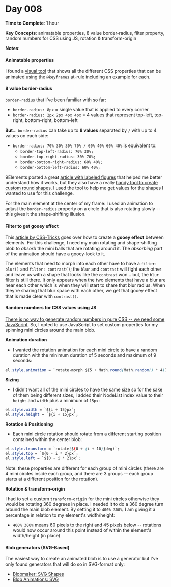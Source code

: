 # Day 008

**Time to Complete**: 1 hour

**Key Concepts**: animatable properties, 8 value border-radius, filter property, random numbers for CSS using JS, rotation & transform-origin

**Notes**:

#### Animatable properties

I found a <a href="https://projects.verou.me/animatable/">visual tool</a> that shows all the different CSS properties that can be animated using the `@keyframes` at-rule including an example for each.

#### 8 value border-radius

`border-radius` that I've been familiar with so far:

- `border-radius: 8px` = single value that is applied to every corner
- `border-radius: 2px 2px 4px 4px` = 4 values that represent top-left, top-right, bottom-right, bottom-left

**But**... `border-radius` can take up to **8 values** separated by `/` with up to 4 values on each side:

- `border-radius: 70% 30% 30% 70% / 60% 40% 60% 40%` is equivalent to:
  - `border-top-left-radius: 70% 30%;`
  - `border-top-right-radius: 30% 70%;`
  - `border-bottom-right-radius: 60% 40%;`
  - `border-bottom-left-radius: 60% 40%;`

9Elements posted a great <a href="https://9elements.com/blog/css-border-radius-can-do-that/">article with labeled figures</a> that helped me better understand how it works, but they also have a really <a href="https://9elements.github.io/fancy-border-radius/">handy tool to create custom round shapes</a>. I used the tool to help me get values for the shapes I wanted to use for this challenge.

For the main element at the center of my frame: I used an animation to adjust the `border-radius` property on a circle that is also rotating slowly -- this gives it the shape-shifting illusion.

#### Filter to get gooey effect

This <a href="https://css-tricks.com/shape-blobbing-css/">article by CSS-Tricks</a> goes over how to create a **gooey effect** between elements. For this challenge, I need my main rotating and shape-shifting blob to _absorb_ the mini balls that are rotating around it. The _absorbing_ part of the animation should have a gooey-look to it.

The elements that need to morph into each other have to have a `filter: blur()` and `filter: contrast()`; the `blur` and `contrast` will fight each other and leave us with a shape that looks like the `contrast` won... but, the `blur` filter is still there. It only appears when the two elements that have a blur are near each other which is when they will start to share that blur radius. When they're sharing that blur space with each other, we get that gooey effect that is made clear with `contrast()`.

#### Random numbers for CSS values using JS

<a href="https://css-tricks.com/random-numbers-css/">There is no way to generate random numbers in pure CSS -- we need some JavaScript</a>. So, I opted to use JavaScript to set custom properties for my spinning mini circles around the main blob.

**Animation duration**

- I wanted the rotation animation for each mini circle to have a random duration with the minimum duration of 5 seconds and maximum of 9 seconds:

```css
el.style.animation = `rotate-morph ${5 + Math.round(Math.random() * 4)}s ease-in infinite alternate`;
```

**Sizing**

- I didn't want all of the mini circles to have the same size so for the sake of them being different sizes, I added their NodeList index value to their `height` and `width` plus a minimum of `15px`:

```css
el.style.width = `${i + 15}px`;
el.style.height = `${i + 15}px`;
```

**Rotation & Positioning**

- Each mini circle rotation should rotate from a different starting position contained within the center blob:

```css
el.style.transform = `rotate(${0 + (i + 10)}deg)`;
el.style.top = `${0 - i * 2}px`;
el.style.left = `${0 - i * 2}px`;
```

Note: these properties are different for each group of mini circles (there are 4 mini circles inside each group, and there are 3 groups -- each group starts at a different position for the rotation).

**Rotation & transform-origin**

I had to set a custom `transform-origin` for the mini circles otherwise they would be rotating 360 degrees in place. I needed it to do a 360 degree turn around the main blob element. By setting it to `400% 300%`, I am giving it a percentage in relation to my element's width/height:

- `400% 300%` means 60 pixels to the right and 45 pixels below -- rotations would now occur around this point instead of within the element's width/height (in place)

#### Blob generators (SVG-Based)

The easiest way to create an animated blob is to use a generator but I've only found generators that will do so in SVG-format only:

- <a href="https://www.blobmaker.app/">Blobmaker: SVG Shapes</a>
- <a href="https://blobanimation.com/">Blob Animations: SVG</a>
